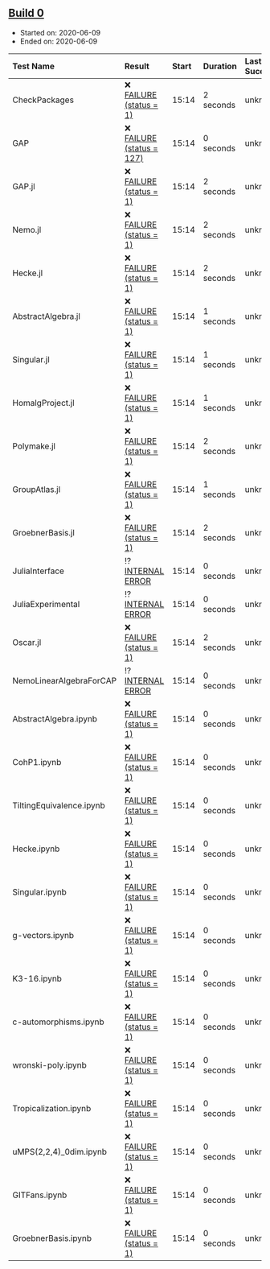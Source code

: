 ## [Build 0](http://localhost:8088/job/oscar/)

* Started on: 2020-06-09
* Ended on: 2020-06-09

| Test Name    | Result | Start | Duration | Last Success | First Failure |
|:-------------|:-------|:------|:---------|:-------------|:--------------|
| CheckPackages | ❌ [FAILURE (status = 1)](http://localhost:8088/job/oscar/logs/build-0/CheckPackages.log) | 15:14 | 2 seconds | unknown | unknown |
| GAP | ❌ [FAILURE (status = 127)](http://localhost:8088/job/oscar/logs/build-0/GAP.log) | 15:14 | 0 seconds | unknown | unknown |
| GAP.jl | ❌ [FAILURE (status = 1)](http://localhost:8088/job/oscar/logs/build-0/GAP.jl.log) | 15:14 | 2 seconds | unknown | unknown |
| Nemo.jl | ❌ [FAILURE (status = 1)](http://localhost:8088/job/oscar/logs/build-0/Nemo.jl.log) | 15:14 | 2 seconds | unknown | unknown |
| Hecke.jl | ❌ [FAILURE (status = 1)](http://localhost:8088/job/oscar/logs/build-0/Hecke.jl.log) | 15:14 | 2 seconds | unknown | unknown |
| AbstractAlgebra.jl | ❌ [FAILURE (status = 1)](http://localhost:8088/job/oscar/logs/build-0/AbstractAlgebra.jl.log) | 15:14 | 1 seconds | unknown | unknown |
| Singular.jl | ❌ [FAILURE (status = 1)](http://localhost:8088/job/oscar/logs/build-0/Singular.jl.log) | 15:14 | 1 seconds | unknown | unknown |
| HomalgProject.jl | ❌ [FAILURE (status = 1)](http://localhost:8088/job/oscar/logs/build-0/HomalgProject.jl.log) | 15:14 | 1 seconds | unknown | unknown |
| Polymake.jl | ❌ [FAILURE (status = 1)](http://localhost:8088/job/oscar/logs/build-0/Polymake.jl.log) | 15:14 | 2 seconds | unknown | unknown |
| GroupAtlas.jl | ❌ [FAILURE (status = 1)](http://localhost:8088/job/oscar/logs/build-0/GroupAtlas.jl.log) | 15:14 | 1 seconds | unknown | unknown |
| GroebnerBasis.jl | ❌ [FAILURE (status = 1)](http://localhost:8088/job/oscar/logs/build-0/GroebnerBasis.jl.log) | 15:14 | 2 seconds | unknown | unknown |
| JuliaInterface | ⁉ [INTERNAL ERROR](http://localhost:8088/job/oscar/logs/build-0/JuliaInterface.log) | 15:14 | 0 seconds | unknown | unknown |
| JuliaExperimental | ⁉ [INTERNAL ERROR](http://localhost:8088/job/oscar/logs/build-0/JuliaExperimental.log) | 15:14 | 0 seconds | unknown | unknown |
| Oscar.jl | ❌ [FAILURE (status = 1)](http://localhost:8088/job/oscar/logs/build-0/Oscar.jl.log) | 15:14 | 2 seconds | unknown | unknown |
| NemoLinearAlgebraForCAP | ⁉ [INTERNAL ERROR](http://localhost:8088/job/oscar/logs/build-0/NemoLinearAlgebraForCAP.log) | 15:14 | 0 seconds | unknown | unknown |
| AbstractAlgebra.ipynb | ❌ [FAILURE (status = 1)](http://localhost:8088/job/oscar/logs/build-0/AbstractAlgebra.ipynb.log) | 15:14 | 0 seconds | unknown | unknown |
| CohP1.ipynb | ❌ [FAILURE (status = 1)](http://localhost:8088/job/oscar/logs/build-0/CohP1.ipynb.log) | 15:14 | 0 seconds | unknown | unknown |
| TiltingEquivalence.ipynb | ❌ [FAILURE (status = 1)](http://localhost:8088/job/oscar/logs/build-0/TiltingEquivalence.ipynb.log) | 15:14 | 0 seconds | unknown | unknown |
| Hecke.ipynb | ❌ [FAILURE (status = 1)](http://localhost:8088/job/oscar/logs/build-0/Hecke.ipynb.log) | 15:14 | 0 seconds | unknown | unknown |
| Singular.ipynb | ❌ [FAILURE (status = 1)](http://localhost:8088/job/oscar/logs/build-0/Singular.ipynb.log) | 15:14 | 0 seconds | unknown | unknown |
| g-vectors.ipynb | ❌ [FAILURE (status = 1)](http://localhost:8088/job/oscar/logs/build-0/g-vectors.ipynb.log) | 15:14 | 0 seconds | unknown | unknown |
| K3-16.ipynb | ❌ [FAILURE (status = 1)](http://localhost:8088/job/oscar/logs/build-0/K3-16.ipynb.log) | 15:14 | 0 seconds | unknown | unknown |
| c-automorphisms.ipynb | ❌ [FAILURE (status = 1)](http://localhost:8088/job/oscar/logs/build-0/c-automorphisms.ipynb.log) | 15:14 | 0 seconds | unknown | unknown |
| wronski-poly.ipynb | ❌ [FAILURE (status = 1)](http://localhost:8088/job/oscar/logs/build-0/wronski-poly.ipynb.log) | 15:14 | 0 seconds | unknown | unknown |
| Tropicalization.ipynb | ❌ [FAILURE (status = 1)](http://localhost:8088/job/oscar/logs/build-0/Tropicalization.ipynb.log) | 15:14 | 0 seconds | unknown | unknown |
| uMPS(2,2,4)_0dim.ipynb | ❌ [FAILURE (status = 1)](http://localhost:8088/job/oscar/logs/build-0/uMPS-2-2-4-_0dim.ipynb.log) | 15:14 | 0 seconds | unknown | unknown |
| GITFans.ipynb | ❌ [FAILURE (status = 1)](http://localhost:8088/job/oscar/logs/build-0/GITFans.ipynb.log) | 15:14 | 0 seconds | unknown | unknown |
| GroebnerBasis.ipynb | ❌ [FAILURE (status = 1)](http://localhost:8088/job/oscar/logs/build-0/GroebnerBasis.ipynb.log) | 15:14 | 0 seconds | unknown | unknown |
